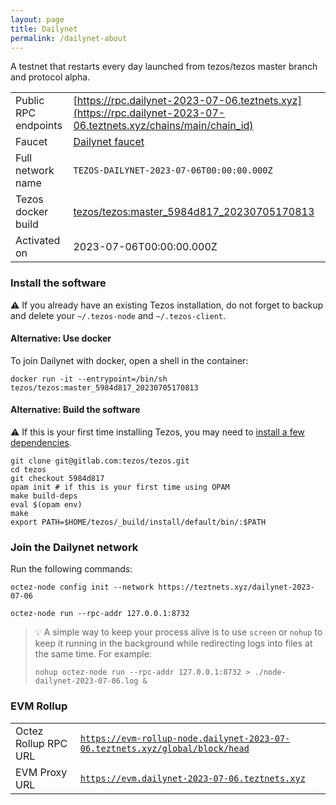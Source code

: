```yaml
---
layout: page
title: Dailynet
permalink: /dailynet-about
---
```


A testnet that restarts every day launched from tezos/tezos master branch and protocol alpha.

| | |
|-------|---------------------|
| Public RPC endpoints | [https://rpc.dailynet-2023-07-06.teztnets.xyz](https://rpc.dailynet-2023-07-06.teztnets.xyz/chains/main/chain_id)<br/> |
| Faucet | [Dailynet faucet](https://faucet.dailynet-2023-07-06.teztnets.xyz) |
| Full network name | `TEZOS-DAILYNET-2023-07-06T00:00:00.000Z` |
| Tezos docker build | [tezos/tezos:master_5984d817_20230705170813](https://hub.docker.com/r/tezos/tezos/tags?page=1&ordering=last_updated&name=master_5984d817_20230705170813) |
| Activated on | 2023-07-06T00:00:00.000Z |





### Install the software

⚠️  If you already have an existing Tezos installation, do not forget to backup and delete your `~/.tezos-node` and `~/.tezos-client`.



#### Alternative: Use docker

To join Dailynet with docker, open a shell in the container:

```
docker run -it --entrypoint=/bin/sh tezos/tezos:master_5984d817_20230705170813
```

#### Alternative: Build the software

⚠️  If this is your first time installing Tezos, you may need to [install a few dependencies](https://tezos.gitlab.io/introduction/howtoget.html#setting-up-the-development-environment-from-scratch).

```
git clone git@gitlab.com:tezos/tezos.git
cd tezos
git checkout 5984d817
opam init # if this is your first time using OPAM
make build-deps
eval $(opam env)
make
export PATH=$HOME/tezos/_build/install/default/bin/:$PATH
```

### Join the Dailynet network

Run the following commands:

```
octez-node config init --network https://teztnets.xyz/dailynet-2023-07-06

octez-node run --rpc-addr 127.0.0.1:8732
```

> 💡 A simple way to keep your process alive is to use `screen` or `nohup` to keep it running in the background while redirecting logs into files at the same time. For example:
>
> ```bash=13
> nohup octez-node run --rpc-addr 127.0.0.1:8732 > ./node-dailynet-2023-07-06.log &
> ```


### EVM Rollup

| | |
|-------|---------------------|
| Octez Rollup RPC URL | [`https://evm-rollup-node.dailynet-2023-07-06.teztnets.xyz/global/block/head`](https://evm-rollup-node.dailynet-2023-07-06.teztnets.xyz) |
| EVM Proxy URL | [`https://evm.dailynet-2023-07-06.teztnets.xyz`](https://evm.dailynet-2023-07-06.teztnets.xyz) |




